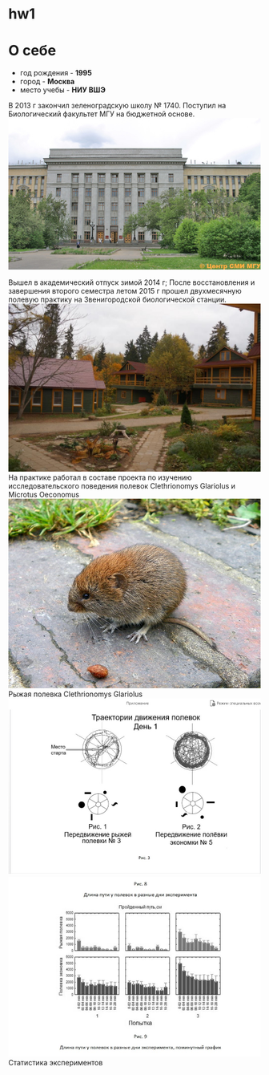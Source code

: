 # hw1
# **О себе**
+ год рождения - **1995**
+ город - **Москва**
+ место учебы - **НИУ ВШЭ**

В 2013 г закончил зеленоградскую школу № 1740. Поступил на Биологический факультет МГУ на бюджетной основе.
![](https://github.com/subna/hw1/blob/master/photo1.jpg)

Вышел в академический отпуск зимой 2014 г; После восстановления и завершения второго семестра летом 2015 г прошел двухмесячную полевую практику на Звенигородской биологической станции.
![](https://github.com/subna/hw1/blob/master/photo2.jpg)
На практике работал в составе проекта по изучению исследовательского поведения полевок Clethrionomys Glariolus и Microtus Oeconomus
![](https://github.com/subna/hw1/blob/master/14.jpg)
Рыжая полевка Clethrionomys Glariolus
![](https://github.com/subna/hw1/blob/master/12.jpg)
![](https://github.com/subna/hw1/blob/master/13.jpg)
Статистика экспериментов
